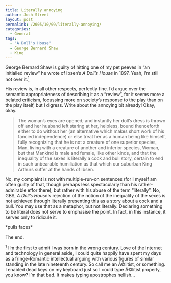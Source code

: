 ```yaml
---
title: Literally annoying
author: Josh Street
layout: post
permalink: /2005/10/09/literally-annoying/
categories:
  - General
tags:
  - "A Doll's House"
  - George Bernard Shaw
  - King
---
```

George Bernard Shaw is guilty of hitting one of my pet peeves in &#8220;an initialled review&#8221; he wrote of Ibsen&#8217;s *A Doll&#8217;s House* in 1897. Yeah, I&#8217;m still not over it.[<sup id="anchor1">1</sup>][1]

His review is, in all other respects, perfectly fine. I&#8217;d argue over the semantic appropriateness of describing it as a &#8220;review&#8221;, for it seems more a belated criticism, focussing more on society&#8217;s response to the play than on the play itself, but I digress. Write about the annoying bit already! Okay, okay.

> The woman&#8217;s eyes are opened; and instantly her doll&#8217;s dress is thrown off and her husband left staring at her, helpless, bound thenceforth either to do without her (an alternative which makes short work of his fancied independence) or else treat her as a human being like himself, fully recognizing that he is not a creature of one superior species, Man, living with a creature of another and inferior species, Woman, but that Mankind is male and female, like other kinds, and that the inequality of the sexes is literally a cock and bull story, certain to end in such unbearable humiliation as that which our suburban King Arthurs suffer at the hands of Ibsen.

No, my complaint is not with multiple-run-on sentences (for I myself am often guilty of that, though perhaps less spectacularly than his rather-admirable effor there), but rather with his abuse of the term &#8220;literally&#8221;. No, GBS, *A Doll&#8217;s House*&#8216;s rejection of the notion of the inequality of the sexes is not achieved through literally presenting this as a story about a cock and a bull. You may use that as a metaphor, but not literally. Declaring something to be literal does not serve to emphasise the point. In fact, in this instance, it serves only to ridicule it.

\*pulls faces\*

The end.

[<sup id="fn1">1</sup>][2] I&#8217;m the first to admit I was born in the wrong century. Love of the Internet and technology in general aside, I could quite happily have spent my days as a fringe-Romantic intellectual arguing with various figures of similar standing in the late nineteenth century. So call me an Ã©litist, or something. I enabled dead keys on my keyboard just so I could type Ã©litist properly, you know? I&#8217;m that bad. It makes typing apostrophes hellish&#8230;

 [1]: #fn1
 [2]: #anchor1